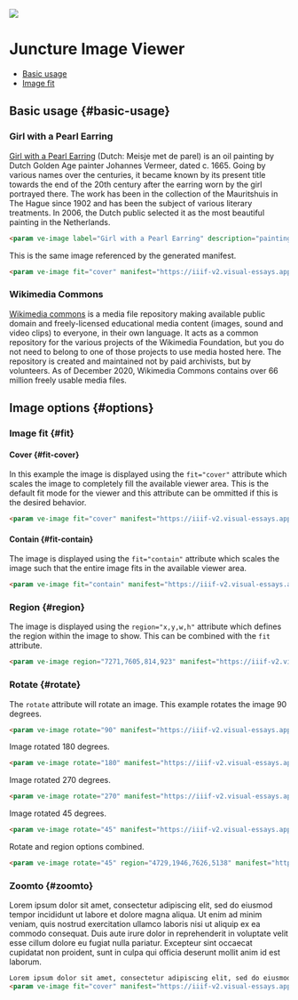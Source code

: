 <!-- This just provides a convenient way for viewing the visual essay, it is not actually needed in the essay -->
<a href="https://juncture-digital.org"><img src="https://gitcdn.link/repo/jstor-labs/juncture/main/images/ve-button.png"></a>

<!-- Some config data for the essay -->
<param ve-config title="Image Viewer Examples" layout="vtl">

# Juncture Image Viewer

- [Basic usage](#basic-usage)
- [Image fit](#fit)

## Basic usage {#basic-usage}

### Girl with a Pearl Earring

[Girl with a Pearl Earring](https://en.wikipedia.org/wiki/Girl_with_a_Pearl_Earring) (Dutch: Meisje met de parel) is an oil painting by Dutch Golden Age painter Johannes Vermeer, dated c. 1665. Going by various names over the centuries, it became known by its present title towards the end of the 20th century after the earring worn by the girl portrayed there. The work has been in the collection of the Mauritshuis in The Hague since 1902 and has been the subject of various literary treatments. In 2006, the Dutch public selected it as the most beautiful painting in the Netherlands.
<param ve-image label="Girl with a Pearl Earring" description="painting by Johannes Vermeer" license="public domain" url="https://upload.wikimedia.org/wikipedia/commons/0/0f/1665_Girl_with_a_Pearl_Earring.jpg">
<param ve-map center="Q221092">

```html
<param ve-image label="Girl with a Pearl Earring" description="painting by Johannes Vermeer" license="public domain" url="https://upload.wikimedia.org/wikipedia/commons/f/fa/Girl_with_a_Pearl_Earring_%28Full_Renovation%29.jpg">
```

This is the same image referenced by the generated manifest.
<param ve-image fit="cover" manifest="https://iiif-v2.visual-essays.app/manifest/6dd738aed85597cac540ad31dd5818e86ef7f2918c7b43a9eb3123d5538e6e4c">

```html
<param ve-image fit="cover" manifest="https://iiif-v2.visual-essays.app/manifest/6dd738aed85597cac540ad31dd5818e86ef7f2918c7b43a9eb3123d5538e6e4c">
```

### Wikimedia Commons

[Wikimedia commons](https://commons.wikimedia.org/wiki/Main_Page) is a media file repository making available public domain and freely-licensed educational media content (images, sound and video clips) to everyone, in their own language. It acts as a common repository for the various projects of the Wikimedia Foundation, but you do not need to belong to one of those projects to use media hosted here. The repository is created and maintained not by paid archivists, but by volunteers.  As of December 2020, Wikimedia Commons contains over 66 million freely usable media files.

<param ve-image fit="cover" manifest="https://iiif-v2.visual-essays.app/manifest/6dd738aed85597cac540ad31dd5818e86ef7f2918c7b43a9eb3123d5538e6e4c">

## Image options {#options}

### Image fit {#fit}

#### Cover {#fit-cover}

In this example the image is displayed using the `fit="cover"` attribute which scales the image to completely fill the available viewer area. This is the default fit mode for the viewer and this attribute can be ommitted if this is the desired behavior.
<param ve-image fit="cover" manifest="https://iiif-v2.visual-essays.app/manifest/6dd738aed85597cac540ad31dd5818e86ef7f2918c7b43a9eb3123d5538e6e4c">

```html
<param ve-image fit="cover" manifest="https://iiif-v2.visual-essays.app/manifest/6dd738aed85597cac540ad31dd5818e86ef7f2918c7b43a9eb3123d5538e6e4c">
```

#### Contain {#fit-contain}

The image is displayed using the `fit="contain"` attribute which scales the image such that the entire image fits in the available viewer area. 
<param ve-image fit="contain" manifest="https://iiif-v2.visual-essays.app/manifest/6dd738aed85597cac540ad31dd5818e86ef7f2918c7b43a9eb3123d5538e6e4c">

```html
<param ve-image fit="contain" manifest="https://iiif-v2.visual-essays.app/manifest/6dd738aed85597cac540ad31dd5818e86ef7f2918c7b43a9eb3123d5538e6e4c">
```

### Region {#region}

The image is displayed using the `region="x,y,w,h"` attribute which defines the region within the image to show.  This can be combined with the `fit` attribute. 
<param ve-image region="7271,7605,814,923" manifest="https://iiif-v2.visual-essays.app/manifest/6dd738aed85597cac540ad31dd5818e86ef7f2918c7b43a9eb3123d5538e6e4c">

```html
<param ve-image region="7271,7605,814,923" manifest="https://iiif-v2.visual-essays.app/manifest/6dd738aed85597cac540ad31dd5818e86ef7f2918c7b43a9eb3123d5538e6e4c">
```

### Rotate {#rotate}

The `rotate` attribute will rotate an image.  This example rotates the image 90 degrees.
<param ve-image rotate="90" manifest="https://iiif-v2.visual-essays.app/manifest/6dd738aed85597cac540ad31dd5818e86ef7f2918c7b43a9eb3123d5538e6e4c">

```html
<param ve-image rotate="90" manifest="https://iiif-v2.visual-essays.app/manifest/6dd738aed85597cac540ad31dd5818e86ef7f2918c7b43a9eb3123d5538e6e4c">
```

Image rotated 180 degrees.
<param ve-image rotate="180" manifest="https://iiif-v2.visual-essays.app/manifest/6dd738aed85597cac540ad31dd5818e86ef7f2918c7b43a9eb3123d5538e6e4c">

```html
<param ve-image rotate="180" manifest="https://iiif-v2.visual-essays.app/manifest/6dd738aed85597cac540ad31dd5818e86ef7f2918c7b43a9eb3123d5538e6e4c">
```

Image rotated 270 degrees.
<param ve-image rotate="270" manifest="https://iiif-v2.visual-essays.app/manifest/6dd738aed85597cac540ad31dd5818e86ef7f2918c7b43a9eb3123d5538e6e4c">

```html
<param ve-image rotate="270" manifest="https://iiif-v2.visual-essays.app/manifest/6dd738aed85597cac540ad31dd5818e86ef7f2918c7b43a9eb3123d5538e6e4c">
```

Image rotated 45 degrees.
<param ve-image rotate="45" manifest="https://iiif-v2.visual-essays.app/manifest/6dd738aed85597cac540ad31dd5818e86ef7f2918c7b43a9eb3123d5538e6e4c">

```html
<param ve-image rotate="45" manifest="https://iiif-v2.visual-essays.app/manifest/6dd738aed85597cac540ad31dd5818e86ef7f2918c7b43a9eb3123d5538e6e4c">
```

Rotate and region options combined.
<param ve-image rotate="45" region="4729,1946,7626,5138" manifest="https://iiif-v2.visual-essays.app/manifest/6dd738aed85597cac540ad31dd5818e86ef7f2918c7b43a9eb3123d5538e6e4c">

```html
<param ve-image rotate="45" region="4729,1946,7626,5138" manifest="https://iiif-v2.visual-essays.app/manifest/6dd738aed85597cac540ad31dd5818e86ef7f2918c7b43a9eb3123d5538e6e4c">
```

### Zoomto {#zoomto}

Lorem ipsum dolor sit amet, consectetur adipiscing elit, sed do eiusmod tempor incididunt ut labore et dolore magna aliqua. Ut enim ad minim veniam, quis nostrud exercitation ullamco laboris nisi ut aliquip ex ea <span data-click-image-zoomto="3607,4314,4238,4061">commodo consequat</span>. Duis aute irure dolor in reprehenderit in voluptate velit esse cillum dolore eu fugiat nulla pariatur. Excepteur sint occaecat cupidatat non proident, sunt in culpa qui officia deserunt mollit anim id est laborum.
<param ve-image fit="cover" manifest="https://iiif-v2.visual-essays.app/manifest/6dd738aed85597cac540ad31dd5818e86ef7f2918c7b43a9eb3123d5538e6e4c">

```html
Lorem ipsum dolor sit amet, consectetur adipiscing elit, sed do eiusmod tempor incididunt ut labore et dolore magna aliqua. Ut enim ad minim veniam, quis nostrud exercitation ullamco laboris nisi ut aliquip ex ea <span data-click-image-zoomto="3607,4314,4238,4061">commodo consequat</span>. Duis aute irure dolor in reprehenderit in voluptate velit esse cillum dolore eu fugiat nulla pariatur. Excepteur sint occaecat cupidatat non proident, sunt in culpa qui officia deserunt mollit anim id est laborum.
<param ve-image fit="cover" manifest="https://iiif-v2.visual-essays.app/manifest/6dd738aed85597cac540ad31dd5818e86ef7f2918c7b43a9eb3123d5538e6e4c">
```
